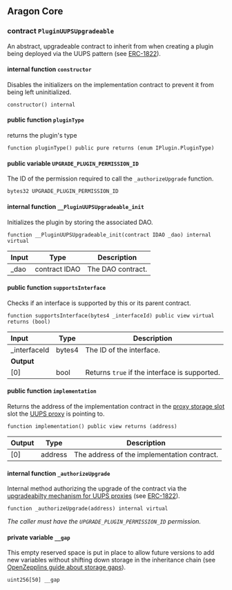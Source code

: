 ## Aragon Core

###  contract `PluginUUPSUpgradeable`

An abstract, upgradeable contract to inherit from when creating a plugin being deployed via the UUPS pattern (see [ERC-1822](https://eips.ethereum.org/EIPS/eip-1822)).

#### internal function `constructor`

Disables the initializers on the implementation contract to prevent it from being left uninitialized.

```solidity
constructor() internal 
```

#### public function `pluginType`

returns the plugin's type

```solidity
function pluginType() public pure returns (enum IPlugin.PluginType) 
```

#### public variable `UPGRADE_PLUGIN_PERMISSION_ID`

The ID of the permission required to call the `_authorizeUpgrade` function.

```solidity
bytes32 UPGRADE_PLUGIN_PERMISSION_ID 
```

#### internal function `__PluginUUPSUpgradeable_init`

Initializes the plugin by storing the associated DAO.

```solidity
function __PluginUUPSUpgradeable_init(contract IDAO _dao) internal virtual 
```

| Input | Type | Description |
|:----- | ---- | ----------- |
| _dao | contract IDAO | The DAO contract. |

#### public function `supportsInterface`

Checks if an interface is supported by this or its parent contract.

```solidity
function supportsInterface(bytes4 _interfaceId) public view virtual returns (bool) 
```

| Input | Type | Description |
|:----- | ---- | ----------- |
| _interfaceId | bytes4 | The ID of the interface. |
| **Output** | |
| [0] | bool | Returns `true` if the interface is supported. |

#### public function `implementation`

Returns the address of the implementation contract in the [proxy storage slot](https://eips.ethereum.org/EIPS/eip-1967) slot the [UUPS proxy](https://eips.ethereum.org/EIPS/eip-1822) is pointing to.

```solidity
function implementation() public view returns (address) 
```

| Output | Type | Description |
| ------ | ---- | ----------- |
| [0] | address | The address of the implementation contract. |

#### internal function `_authorizeUpgrade`

Internal method authorizing the upgrade of the contract via the [upgradeabilty mechanism for UUPS proxies](https://docs.openzeppelin.com/contracts/4.x/api/proxy#UUPSUpgradeable) (see [ERC-1822](https://eips.ethereum.org/EIPS/eip-1822)).

```solidity
function _authorizeUpgrade(address) internal virtual 
```

*The caller must have the `UPGRADE_PLUGIN_PERMISSION_ID` permission.*

#### private variable `__gap`

This empty reserved space is put in place to allow future versions to add new variables without shifting down storage in the inheritance chain (see [OpenZepplins guide about storage gaps](https://docs.openzeppelin.com/contracts/4.x/upgradeable#storage_gaps)).

```solidity
uint256[50] __gap 
```

